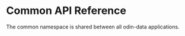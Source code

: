 # Common API Reference

The common namespace is shared between all odin-data applications.

```{tableofcontents}
```

